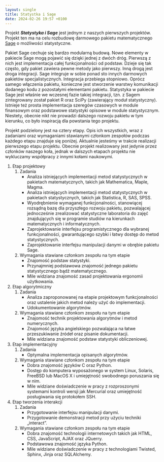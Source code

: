 ```yaml
---
layout: single
title: Statystka i Sage
date: 2024-02-26 19:57 +0100
---
```

Projekt **_Statystyka i Sage_** jest jednym z naszych pierwszych projektów. Projekt ten ma na celu rozbudowę darmowego pakietu matematycznego [Sage](http://sagemath.org/) o możliwości statystyczne.

Pakiet Sage cechuje się bardzo modularną budową. Nowe elementy w pakiecie Sage mogą pojawić się dzięki jednej z dwóch dróg. Pierwszą z nich jest implementacja całej funkcjonalności od podstaw. Dzieje się tak często, gdy pakiet zawiera pewne metody jako pierwszy. Inną drogą jest droga integracji. Sage integruje w sobie ponad sto innych darmowych pakietów specjalistycznych. Integracja przebiega stopniowo. Oprócz samego włączenia pakietu, konieczne jest stworzenie warstwy komunikacji dodanego kodu z pozostałymi elementami pakietu. Statystyka w pakiecie Sage jest właśnie we wczesnej fazie takiej integracji, tzn. z Sagem zintegrowany został pakiet R oraz SciPy (zawierający moduł statystyczny). Istnieje też prosta implementacja szeregów czasowych w module finansowym oraz podstawowe statystyki opisowe w module statystycznym. Niestety, obecnie nikt nie prowadzi dalszego rozwoju pakietu w tym kierunku, co było inspiracją dla powstania tego projektu.

Projekt podzielony jest na cztery etapy. Opis ich wszystkich, wraz z zadaniami oraz wymaganiami stawianymi członkom zespołów podczas każdego etapu znajduje się poniżej. Aktualnie jesteśmy w trakcie realizacji pierwszego etapu projektu. Obecnie projekt realizowany jest jedynie przez członków naszego koła, jednak w dalszych etapach projektu nie wykluczamy współpracy z innymi kołami naukowymi.

1.  Etap projektowy
    1.  Zadania
        *   Analiza istniejących implementacji metod statystycznych w pakietach matematycznych, takich jak Mathematica, Maple, Magma.
        *   Analiza istniejących implementacji metod statystycznych w pakietach statystycznych, takich jak Statistica, R, SAS, SPSS.
        *   Wyodrębnienie wymaganej funkcjonalności, stanowiącej rozsądną bazę dla przyszłego rozwoju pakietu, pozwalającej jednocześnie zrealizować statystyczne laboratoria do zajęć znajdujących się w programie studiów na kierunkach matematycznych i informatycznych.
        *   Zaprojektowanie interfejsu programistycznego dla wybranej funkcjonalności, gwarantującego szybki i łatwy dostęp do metod statystycznych.
        *   Zaprojektowanie interfejsu manipulacji danymi w obrębie pakietu Sage.
    2.  Wymagania stawiane członkom zespołu na tym etapie
        *   Znajomość podstaw statystyki.
        *   Przynajmniej podstawowa znajomość jednego pakietu statystycznego bądź matematycznego.
        *   Mile widziana znajomość zasad projektowania ergonomii użytkowania.
2.  Etap algorytmiczny
    1.  Zadania
        *   Analiza zaproponowanej na etapie projektowym funkcjonalności oraz ustalenie jakich metod należy użyć do implementacji.
        *   Udokumentowanie algorytmów.
    2.  Wymagania stawiane członkom zespołu na tym etapie
        *   Znajomość technik projektowania algorytmów i metod numerycznych.
        *   Znajomość języka angielskiego pozwalająca na łatwe przeszukiwanie źródeł oraz pisanie dokumentacji.
        *   Mile widziana znajomość podstaw statystyki obliczeniowej.
3.  Etap implementacyjny
    1.  Zadania
        *   Optymalna implementacja opisanych algorytmów.
    2.  Wymagania stawiane członkom zespołu na tym etapie
        *   Dobra znajomość języków C oraz Python.
        *   Dostęp do komputera wyposażonego w system Linux, Solaris, FreeBSD lub MacOS X i umiejętność swobodnego poruszania się w nim.
        *   Mile widziane doświadczenie w pracy z rozproszonymi systemami kontroli wersji jak Mercurial oraz umiejętność posługiwania się protokołem SSH.
4.  Etap tworzenia interakcji
    1.  Zadania
        *   Przygotowanie interfejsu manipulacji danymi.
        *   Przygotowanie demonstracji metod przy użyciu techniki „interact”.
    2.  Wymagania stawiane członkom zespołu na tym etapie
        *   Dobra znajomość technologii internetowych takich jak HTML, CSS, JavaScript, AJAX oraz JQuerry.
        *   Podstawowa znajomość języka Python.
        *   Mile widziane doświadczenie w pracy z technologiami Twisted, Sphinx, Jinja oraz SQLAlchemy.